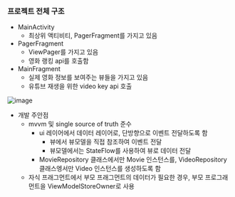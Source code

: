 ### 프로젝트 전체 구조
- MainActivity
  - 최상위 액티비티, PagerFragment를 가지고 있음
- PagerFragment
  - ViewPager를 가지고 있음
  - 영화 랭킹 api를 호출함
- MainFragment
  - 실제 영화 정보를 보여주는 뷰들을 가지고 있음
  - 유튜브 재생을 위한 video key api 호출

![image](https://github.com/user-attachments/assets/612649af-5bc5-4d1f-a08c-0a084d28af7e)

- 개발 주안점
  - mvvm 및 single source of truth 준수
    - ui 레이어에서 데이터 레이어로, 단방향으로 이벤트 전달하도록 함
      - 뷰에서 뷰모델을 직접 참조하여 이벤트 전달
      - 뷰모델에서는 StateFlow를 사용하여 뷰로 데이터 전달
    - MovieRepository 클래스에서만 Movie 인스턴스를, VideoRepository 클래스엥서만 Video 인스턴스를 생성하도록 함
  - 자식 프래그먼트에서 부모 프래그먼트의 데이터가 필요한 경우, 부모 프로그래먼트을 ViewModelStoreOwner로 사용
